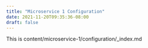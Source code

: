 ```yaml
---
title: "Microservice 1 Configuration"
date: 2021-11-20T09:35:36-08:00
draft: false
---
```

This is content/microservice-1/configuration/_index.md
